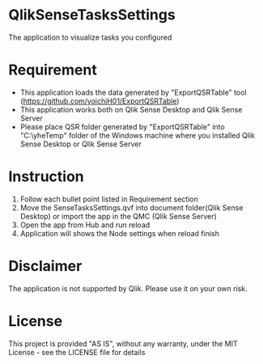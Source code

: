 # QlikSenseTasksSettings
The application to visualize tasks you configured 

# Requirement
- This application loads the data generated by "ExportQSRTable" tool (https://github.com/yoichiH01/ExportQSRTable)
- This application works both on Qlik Sense Desktop and Qlik Sense Server
- Please place QSR folder generated by "ExportQSRTable" into "C:\yheTemp\" folder of the Windows machine where you installed Qlik Sense Desktop or Qlik Sense Server

# Instruction
1. Follow each bullet point listed in Requirement section
2. Move the SenseTasksSettings.qvf into document folder(Qlik Sense Desktop) or import the app in the QMC (Qlik Sense Server)
3. Open the app from Hub and run reload
4. Application will shows the Node settings when reload finish

# Disclaimer
The application is not supported by Qlik. Please use it on your own risk. 

# License
This project is provided "AS IS", without any warranty, under the MIT License - see the LICENSE file for details
